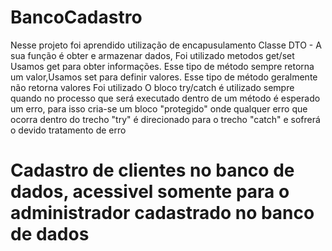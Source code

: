 # BancoCadastro


Nesse projeto foi aprendido utilização de  encapusulamento Classe DTO - A sua função é obter e armazenar dados, Foi utilizado metodos get/set Usamos get para obter informações. Esse tipo de método sempre retorna um valor,Usamos set para definir valores. Esse tipo de método geralmente não retorna valores
Foi utilizado  O bloco try/catch é utilizado sempre quando no processo que será executado dentro de um método é esperado um erro, para isso cria-se um bloco "protegido" onde qualquer erro que ocorra dentro do trecho "try" é direcionado para o trecho "catch" e sofrerá o devido tratamento de erro 

# Cadastro de clientes no banco de dados, acessivel somente para o administrador cadastrado no banco de dados
